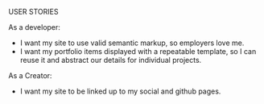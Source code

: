 USER STORIES

As a developer:
- I want my site to use valid semantic markup, so employers love me.
- I want my portfolio items displayed with a repeatable template, so I can reuse it and abstract our details for individual projects.

As a Creator:
- I want my site to be linked up to my social and github pages.
